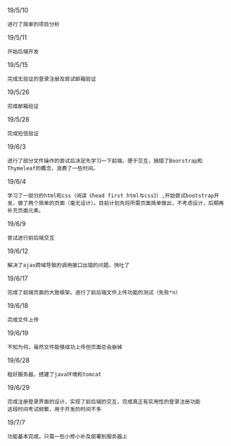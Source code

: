 19/5/10 
    
    进行了简单的项目分析
19/5/11

	开始后端开发

19/5/15

	完成无验证的登录注册及尝试邮箱验证

19/5/26
	
	完成邮箱验证
	
19/5/28
	
	完成短信验证

19/6/3

	进行了部分文件操作的尝试后决定先学习一下前端，便于交互，搞错了Boorstrap和Thymeleaf的概念，浪费了一些时间。

19/6/4

	学习了一部分的html和css（阅读《head first html与css》）,开始尝试bootstrap开发，做了两个简单的页面（毫无设计）。目前计划先将所需页面简单做出，不考虑设计，后期再补充页面元素。
	
19/6/9
	
	尝试进行前后端交互

19/6/12

	解决了ajax跨域导致的调用接口出错的问题，快吐了
	
19/6/17

	完成了前端页面的大致框架。进行了前后端文件上传功能的测试（失败*n）
	
19/6/18

	完成文件上传

19/6/19

	不知为何，虽然文件能够成功上传但页面总会崩掉
	
19/6/28 

	租好服务器，搭建了java环境和tomcat

19/6/29
	
	完成注册登录界面的设计，实现了前后端的交互，完成真正有实用性的登录注册功能
	这段时间考试频繁，用于开发的时间不多
	
19/7/7

	功能基本完成，只需一些小修小补及部署到服务器上
